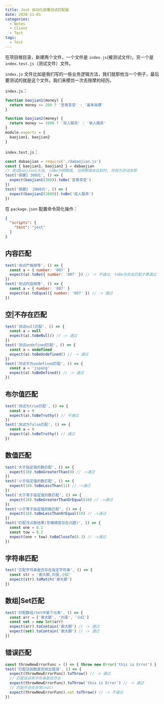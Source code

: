 ```yaml
---
title: Jest 自动化部署测试匹配器
date: 2020-11-01
categories:
  - Notes
  - Client
  - Test
tags:
  - Test
---
```


在项目根目录，新建两个文件，一个文件是 `index.js`(被测试文件)，另一个是 `index.test.js`（测试文件）文件。

`index.js` 文件比如是我们写的一些业务逻辑方法，我们就那他当一个例子，最后要测试的就是这个文件。我们来模仿一次去按摩的经历。

<!-- more -->

`index.js`：

~~~js
function baojian1(money) {
  return money >= 200 ? '至尊享受' : '基本按摩'
}

function baojian2(money) {
  return money >= 1000 ? '双人服务' : '单人服务'
}
module.exports = {
  baojian1, baojian2
}
~~~

`index.test.js`：

~~~js
const dabaojian = require('./dabaojian.js')
const { baojian1, baojian2 } = dabaojian
// 测试baojian1方法, toBe为预期值, 当预期值未达到时, 将视为测试失败
test('保健1 300元', () => {
  expect(baojian1(300)).toBe('至尊享受')
})
test('保健2  2000元', () => {
  expect(baojian2(2000)).toBe('双人服务')
})
~~~

在 `package.json` 配置命令简化操作：

~~~json
{
  "scripts": {
    "test": "jest"
  }
}
~~~

## 内容匹配

~~~js
test('测试严格相等', () => {
  const a = { number: '007' }
  expect(a).toBe({ number: '007' }) // -> 不通过, toBe为完全匹配才算通过
})
test('测试内容相等', () => {
  const a = { number: '007' }
  expect(a).toEqual({ number: '007' }) // -> 通过
})
~~~

## 空|不存在匹配

~~~js
test('测试null匹配', () => {
  const a = null
  expect(a).toBeNull() // -> 通过
})
test('测试undefined匹配', () => {
  const a = undefined
  expect(a).toBeUndefined() // -> 通过
})
test('测试不为undefined匹配', () => {
  const a = 'jspang'
  expect(a).toBeDefined() // -> 通过
})
~~~

## 布尔值匹配

~~~js
test('测试为true匹配', () => {
  const a = 0
  expect(a).toBeTruthy() // 不通过
})
test('测试为false匹配', () => {
  const a = 0
  expect(a).toBeTruthy() // 通过
})
~~~

## 数值匹配

~~~js
test('大于指定值的数匹配', () => {
  expect(10).toBeGreaterThan(9) // ->通过
})
test('小于指定值的数匹配', () => {
  expect(10).toBeLessThan(11) // ->通过
})
test('大于等于指定值的数匹配', () => {
  expect(10).toBeGreaterThanOrEqual(10) // ->通过
})
test('小于等于指定值的数匹配', () => {
  expect(10).toBeLessThanOrEqual(10) // ->通过
})
test('匹配浮点数结果(忽略精度存在问题)', () => {
  const one = 0.1
  const tow = 0.2
  expect(one + tow).toBeCloseTo(0.3) // ->通过
})
~~~

## 字符串匹配

~~~js
test('匹配字符串是否存在指定字符串', () => {
  const str = '谢大脚,刘英,小红'
  expect(str).toMatch('谢大脚')
})
~~~

## 数组|Set匹配

~~~js
test('匹配数组/Set中某个元素', () => {
  const arr = ['谢大脚', '刘英', '小红']
  const set = new Set(arr)
  expect(arr).toContain('谢大脚') // -> 通过
  expect(set).toContain('谢大脚') // -> 通过
})
~~~

## 错误匹配

~~~js
const throwNewErrorFunc = () => { throw new Error('this is Error') }
test('匹配该函数是否抛出错误', () => {
  expect(throwNewErrorFunc).toThrow() // -> 通过
  // 匹配该异常字符串是否符合
  expect(throwNewErrorFunc).toThrow('this is Error') // -> 通过
  // 匹配不存在异常(not)
  expect(throwNewErrorFunc).not.toThrow() // -> 不通过
})
~~~
